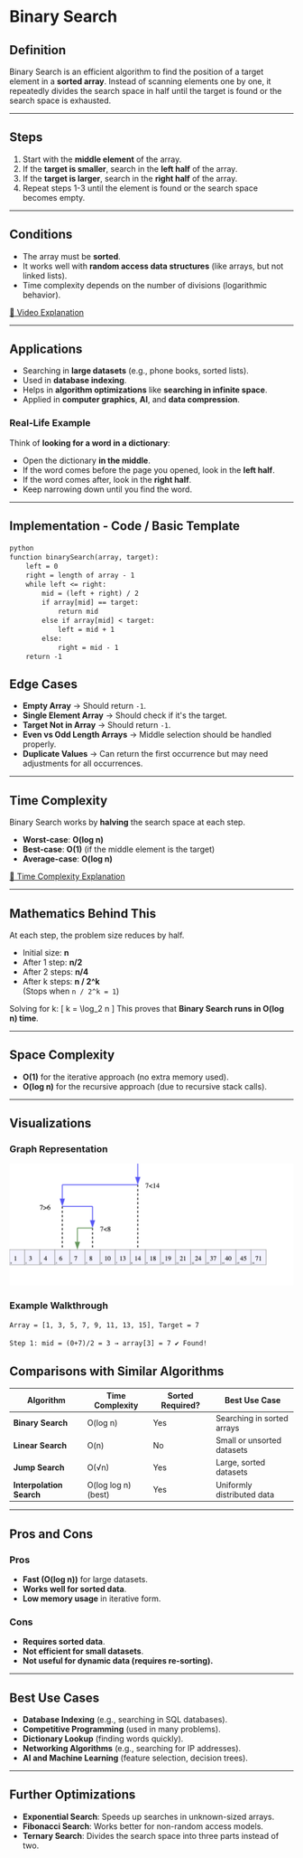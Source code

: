 # **Binary Search**

## **Definition**
Binary Search is an efficient algorithm to find the position of a target element in a **sorted array**. Instead of scanning elements one by one, it repeatedly divides the search space in half until the target is found or the search space is exhausted.

---

## **Steps**
1. Start with the **middle element** of the array.
2. If the **target is smaller**, search in the **left half** of the array.
3. If the **target is larger**, search in the **right half** of the array.
4. Repeat steps 1-3 until the element is found or the search space becomes empty.

---

## **Conditions**
- The array must be **sorted**.
- It works well with **random access data structures** (like arrays, but not linked lists).
- Time complexity depends on the number of divisions (logarithmic behavior).

[🔗 Video Explanation](https://www.youtube.com/watch?v=eVuPCG5eIr4)

---

## **Applications**
- Searching in **large datasets** (e.g., phone books, sorted lists).
- Used in **database indexing**.
- Helps in **algorithm optimizations** like **searching in infinite space**.
- Applied in **computer graphics**, **AI**, and **data compression**.

### **Real-Life Example**
Think of **looking for a word in a dictionary**:
- Open the dictionary **in the middle**.
- If the word comes before the page you opened, look in the **left half**.
- If the word comes after, look in the **right half**.
- Keep narrowing down until you find the word.

---

## **Implementation - Code / Basic Template**
```
python
function binarySearch(array, target):
    left = 0
    right = length of array - 1
    while left <= right:
        mid = (left + right) / 2
        if array[mid] == target:
            return mid
        else if array[mid] < target:
            left = mid + 1
        else:
            right = mid - 1
    return -1
```

## **Edge Cases**
- **Empty Array** → Should return `-1`.
- **Single Element Array** → Should check if it's the target.
- **Target Not in Array** → Should return `-1`.
- **Even vs Odd Length Arrays** → Middle selection should be handled properly.
- **Duplicate Values** → Can return the first occurrence but may need adjustments for all occurrences.

---

## **Time Complexity**
Binary Search works by **halving** the search space at each step.

- **Worst-case**: **O(log n)**
- **Best-case**: **O(1)** (if the middle element is the target)
- **Average-case**: **O(log n)**  

[🔗 Time Complexity Explanation](https://youtube.com/shorts/ks8_koF96M0?si=TfQK7W56vp2q4S7e)

---

## **Mathematics Behind This**
At each step, the problem size reduces by half.

- Initial size: **n**
- After 1 step: **n/2**
- After 2 steps: **n/4**
- After k steps: **n / 2^k**  
  (Stops when `n / 2^k = 1`)

Solving for k:
\[
k = \log_2 n
\]
This proves that **Binary Search runs in O(log n) time**.

---

## **Space Complexity**
- **O(1)** for the iterative approach (no extra memory used).
- **O(log n)** for the recursive approach (due to recursive stack calls).

---

## **Visualizations**
### **Graph Representation**  
![image](https://github.com/KritiCParikh/LearningJourney/blob/main/images/7.png)

### **Example Walkthrough**
```plaintext
Array = [1, 3, 5, 7, 9, 11, 13, 15], Target = 7

Step 1: mid = (0+7)/2 = 3 → array[3] = 7 ✔ Found!
```

## **Comparisons with Similar Algorithms**
| **Algorithm**            | **Time Complexity**  | **Sorted Required?** | **Best Use Case**                   |
|-------------------------|---------------------|---------------------|--------------------------------------|
| **Binary Search**       | O(log n)           | Yes              | Searching in sorted arrays         |
| **Linear Search**       | O(n)               | No               | Small or unsorted datasets         |
| **Jump Search**         | O(√n)              | Yes              | Large, sorted datasets             |
| **Interpolation Search**| O(log log n) (best)| Yes              | Uniformly distributed data         |

---

## **Pros and Cons**
### **Pros**
- **Fast (O(log n))** for large datasets.
- **Works well for sorted data**.
- **Low memory usage** in iterative form.

### **Cons**
- **Requires sorted data**.
- **Not efficient for small datasets**.
- **Not useful for dynamic data (requires re-sorting).**

---

## **Best Use Cases**
- **Database Indexing** (e.g., searching in SQL databases).
- **Competitive Programming** (used in many problems).
- **Dictionary Lookup** (finding words quickly).
- **Networking Algorithms** (e.g., searching for IP addresses).
- **AI and Machine Learning** (feature selection, decision trees).

---

## **Further Optimizations**
- **Exponential Search**: Speeds up searches in unknown-sized arrays.
- **Fibonacci Search**: Works better for non-random access models.
- **Ternary Search**: Divides the search space into three parts instead of two.
